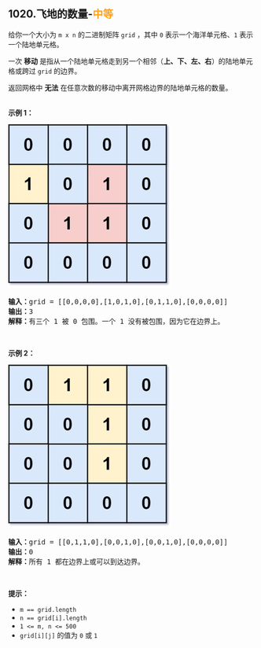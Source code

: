 ## 1020.飞地的数量-<font color=#FFA119>中等</font>

给你一个大小为 `m x n` 的二进制矩阵 `grid` ，其中 `0` 表示一个海洋单元格、`1` 表示一个陆地单元格。

一次 **移动** 是指从一个陆地单元格走到另一个相邻（**上、下、左、右**）的陆地单元格或跨过 `grid` 的边界。

返回网格中 **无法** 在任意次数的移动中离开网格边界的陆地单元格的数量。<br><br>

**示例 1：**

![](../resources/img/1020.飞地的数量-1.jpeg)

<pre>
<b>输入：</b>grid = [[0,0,0,0],[1,0,1,0],[0,1,1,0],[0,0,0,0]]  
<b>输出：</b>3  
<b>解释：</b>有三个 1 被 0 包围。一个 1 没有被包围，因为它在边界上。  
</pre>

<br>

**示例 2：**

![](../resources/img/1020.飞地的数量-2.jpeg)

<pre>
<b>输入：</b>grid = [[0,1,1,0],[0,0,1,0],[0,0,1,0],[0,0,0,0]]  
<b>输出：</b>0  
<b>解释：</b>所有 1 都在边界上或可以到达边界。  
</pre>

<br>

**提示：**

* `m == grid.length`
* `n == grid[i].length`
* `1 <= m, n <= 500`
* `grid[i][j]` 的值为 `0` 或 `1`